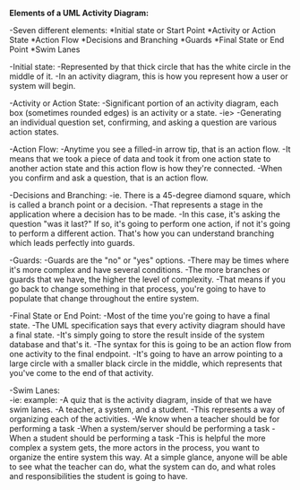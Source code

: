 **Elements of a UML Activity Diagram:**

-Seven different elements:
    *Initial state or Start Point
    *Activity or Action State
    *Action Flow
    *Decisions and Branching
    *Guards
    *Final State or End Point
    *Swim Lanes

-Initial state:
    -Represented by that thick circle that has the white circle in the middle of it.
    -In an activity diagram, this is how you represent how a user or system will begin.

-Activity or Action State:
    -Significant portion of an activity diagram, each box (sometimes rounded edges) is an activity or a state. 
    -ie>
    -Generating an individual question set, confirming, and asking a question are various action states.

-Action Flow:
    -Anytime you see a filled-in arrow tip, that is an action flow. 
    -It means that we took a piece of data and took it from one action state to another action state and this action flow is how they're connected. 
    -When you confirm and ask a question, that is an action flow. 

-Decisions and Branching:
    -ie. There is a 45-degree diamond square, which is called a branch point or a decision. 
    -That represents a stage in the application where a decision has to be made. 
    -In this case, it's asking the question "was it last?" If so, it's going to perform one action, if not it's going to perform a different action. That's how you can understand branching which leads perfectly into guards.

-Guards:
    -Guards are the "no" or "yes" options. 
    -There may be times where it's more complex and have several conditions.
    -The more branches or guards that we have, the higher the level of complexity. 
    -That means if you go back to change something in that process, you're going 
     to have to populate that change throughout the entire system.


-Final State or End Point:
   -Most of the time you're going to have a final state.
   -The UML specification says that every activity diagram should have a final state.   -It's simply going to store the result inside of the system database and that's it.
   -The syntax for this is going to be an action flow from one activity to the final endpoint. 
   -It's going to have an arrow pointing to a large circle with a smaller black circle in the middle, which represents that you've come to the end of that activity.


-Swim Lanes:   
    -ie: example: 
    -A quiz that is the activity diagram, inside of that we have swim lanes.
    -A teacher, a system, and a student.
    -This represents a way of organizing each of the activities.
    -We know when a teacher should be for performing a task
    -When a system/server should be performing a task
    -When a student should be performing a task
    -This is helpful the more complex a system gets, the more actors in the
     process, you want to organize the entire system this way. At a simple glance, anyone will be able to see what the teacher can do, what the system can do, and what roles and responsibilities the student is going to have.

    